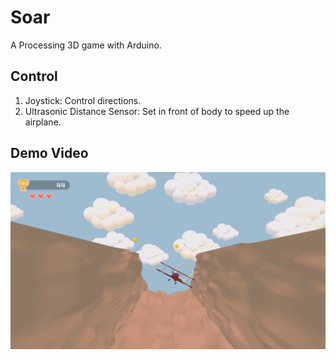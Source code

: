 # Soar
A Processing 3D game with Arduino.

## Control
1. Joystick: Control directions.
2. Ultrasonic Distance Sensor: Set in front of body to speed up the airplane.

## Demo Video
[![Cover](./images/cover.png)](https://youtu.be/IxF3OopSkMc)
